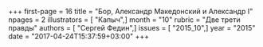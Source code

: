 +++
first-page = 16
title = "Бор, Александр Македонский и Александр I"
npages = 2
illustrators = [ "Капыч",]
month = "10"
rubric = "Две трети правды"
authors = [ "Сергей Федин",]
issues = [ "2015_10",]
year = "2015"
date = "2017-04-24T15:37:59+03:00"
+++
